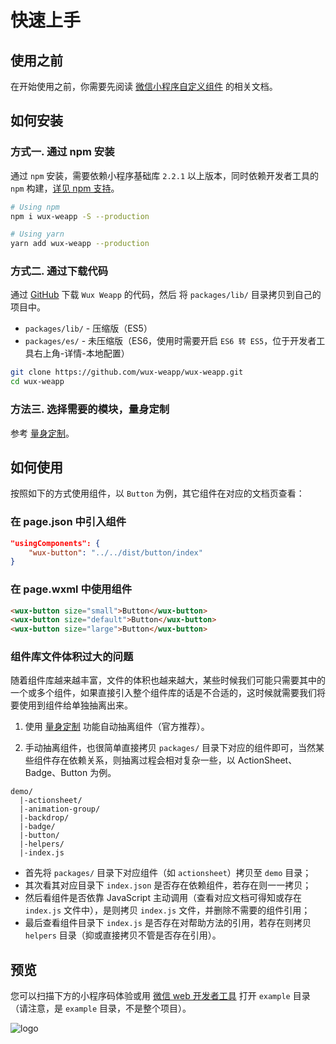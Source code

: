 # 快速上手

## 使用之前

在开始使用之前，你需要先阅读 [微信小程序自定义组件](https://developers.weixin.qq.com/miniprogram/dev/framework/custom-component/) 的相关文档。

## 如何安装

### 方式一. 通过 npm 安装

通过 `npm` 安装，需要依赖小程序基础库 `2.2.1` 以上版本，同时依赖开发者工具的 `npm` 构建，[详见 npm 支持](https://developers.weixin.qq.com/miniprogram/dev/devtools/npm.html)。

```bash
# Using npm
npm i wux-weapp -S --production

# Using yarn
yarn add wux-weapp --production
```

### 方式二. 通过下载代码

通过 [GitHub](https://github.com/wux-weapp/wux-weapp/) 下载 `Wux Weapp` 的代码，然后 将 `packages/lib/` 目录拷贝到自己的项目中。

- `packages/lib/` - 压缩版（ES5）
- `packages/es/` - 未压缩版（ES6，使用时需要开启 `ES6 转 ES5`，位于开发者工具右上角-详情-本地配置）

```bash
git clone https://github.com/wux-weapp/wux-weapp.git
cd wux-weapp
```

### 方法三. 选择需要的模块，量身定制

参考 [量身定制](https://wux-weapp.github.io/wux-weapp-docs/#/customize-theme)。

## 如何使用

按照如下的方式使用组件，以 `Button` 为例，其它组件在对应的文档页查看：

### 在 page.json 中引入组件

```json
"usingComponents": {
    "wux-button": "../../dist/button/index"
}
```

### 在 page.wxml 中使用组件

```html
<wux-button size="small">Button</wux-button>
<wux-button size="default">Button</wux-button>
<wux-button size="large">Button</wux-button>
```

### 组件库文件体积过大的问题

随着组件库越来越丰富，文件的体积也越来越大，某些时候我们可能只需要其中的一个或多个组件，如果直接引入整个组件库的话是不合适的，这时候就需要我们将要使用到组件给单独抽离出来。

1. 使用 [量身定制](https://wux-weapp.github.io/wux-weapp-docs/#/customize-theme) 功能自动抽离组件（官方推荐）。

2. 手动抽离组件，也很简单直接拷贝 `packages/` 目录下对应的组件即可，当然某些组件存在依赖关系，则抽离过程会相对复杂一些，以 ActionSheet、Badge、Button 为例。

```
demo/
  |-actionsheet/
  |-animation-group/
  |-backdrop/
  |-badge/
  |-button/
  |-helpers/
  |-index.js
```

- 首先将 `packages/` 目录下对应组件（如 `actionsheet`）拷贝至 `demo` 目录；
- 其次看其对应目录下 `index.json` 是否存在依赖组件，若存在则一一拷贝；
- 然后看组件是否依靠 JavaScript 主动调用（查看对应文档可得知或存在 `index.js` 文件中），是则拷贝 `index.js` 文件，并删除不需要的组件引用；
- 最后查看组件目录下 `index.js` 是否存在对帮助方法的引用，若存在则拷贝 `helpers` 目录（抑或直接拷贝不管是否存在引用）。

## 预览

您可以扫描下方的小程序码体验或用 [微信 web 开发者工具](https://mp.weixin.qq.com/debug/wxadoc/dev/devtools/download.html) 打开 `example` 目录（请注意，是 `example` 目录，不是整个项目）。

![logo](_images/qrcode.jpg)
